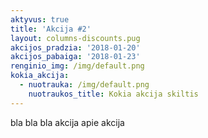```yaml
---
aktyvus: true
title: 'Akcija #2'
layout: columns-discounts.pug
akcijos_pradzia: '2018-01-20'
akcijos_pabaiga: '2018-01-23'
renginio_img: /img/default.png
kokia_akcija:
  - nuotrauka: /img/default.png
    nuotraukos_title: Kokia akcija skiltis
---
```

bla bla bla akcija apie akcija
